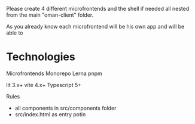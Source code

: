 Please create 4 different microfrontends and the shell if needed all nested from the main "oman-client" folder. 

As you already know each microfrontend will be his own app and will be able to 

# Technologies

Microfrontends
Monorepo
Lerna
pnpm 

lit 3.x+
vite  4.x+
Typescript 5+


Rules

- all components in src/components folder
- src/index.html as entry potin


